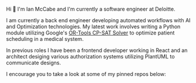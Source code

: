Hi 👋 I'm Ian McCabe and I'm currently a software engineer at Deloitte. 

I am currently a back end engineer developing automated workflows with AI and Optimization technologies. 
My latest work involves writing a Python module utilizing Google's [OR-Tools CP-SAT Solver](https://developers.google.com/optimization/cp/cp_solver) 
to optimize patient scheduling in a medical system. 

In previous roles I have been a frontend developer working in React and an architect desiging various authorization systems utilizing PlantUML to
communicate designs.

I encourage you to take a look at some of my pinned repos below:
